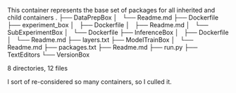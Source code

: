 This container represents the base set of packages for all inherited and child containers
.
├── DataPrepBox
│   └── Readme.md
├── Dockerfile
├── experiment_box
│   ├── Dockerfile
│   ├── Readme.md
│   └── SubExperimentBox
│       └── Dockerfile
├── InferenceBox
│   ├── Dockerfile
│   └── Readme.md
├── layers.txt
├── ModelTrainBox
│   └── Readme.md
├── packages.txt
├── Readme.md
├── run.py
├── TextEditors
└── VersionBox

8 directories, 12 files

I sort of re-considered so many containers, so I culled it.
